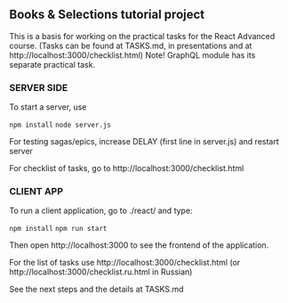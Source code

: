 ## Books & Selections tutorial project

This is a basis for working on the practical tasks for the React Advanced course.
(Tasks can be found at TASKS.md, in presentations and at http://localhost:3000/checklist.html)
Note! GraphQL module has its separate practical task.

### SERVER SIDE

To start a server, use

`npm install`
`node server.js`

For testing sagas/epics, increase DELAY 
(first line in server.js) and restart server

For checklist of tasks, go to http://localhost:3000/checklist.html

### CLIENT APP

To run a client application, go to ./react/ and type:

`npm install`
`npm run start`

Then open http://localhost:3000 to see the frontend of the application.

For the list of tasks use http://localhost:3000/checklist.html
(or http://localhost:3000/checklist.ru.html in Russian)

See the next steps and the details at TASKS.md
